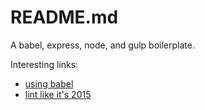 README.md
=========

A babel, express, node, and gulp boilerplate.

Interesting links:

* [using babel](https://babeljs.io/docs/setup/)
* [lint like it's 2015](https://medium.com/@dan_abramov/lint-like-it-s-2015-6987d44c5b48)
